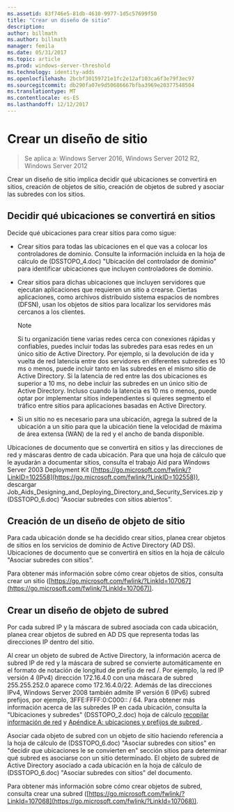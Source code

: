 ```yaml
---
ms.assetid: 83f746e5-81db-4610-9977-1d5c57699f50
title: "Crear un diseño de sitio"
description: 
author: billmath
ms.author: billmath
manager: femila
ms.date: 05/31/2017
ms.topic: article
ms.prod: windows-server-threshold
ms.technology: identity-adds
ms.openlocfilehash: 2bcbf30159721e1fc2e12af103ca6f3e79f3ec97
ms.sourcegitcommit: db290fa07e9d50686667bfba3969e20377548504
ms.translationtype: MT
ms.contentlocale: es-ES
ms.lasthandoff: 12/12/2017
---
```

# <a name="creating-a-site-design"></a>Crear un diseño de sitio

>Se aplica a: Windows Server 2016, Windows Server 2012 R2, Windows Server 2012

Crear un diseño de sitio implica decidir qué ubicaciones se convertirá en sitios, creación de objetos de sitio, creación de objetos de subred y asociar las subredes con los sitios.  
  
## <a name="deciding-which-locations-will-become-sites"></a>Decidir qué ubicaciones se convertirá en sitios  
Decide qué ubicaciones para crear sitios para como sigue:  
  
-   Crear sitios para todas las ubicaciones en el que vas a colocar los controladores de dominio. Consulte la información incluida en la hoja de cálculo de (DSSTOPO_4.doc) "Ubicación del controlador de dominio" para identificar ubicaciones que incluyen controladores de dominio.  
  
-   Crear sitios para dichas ubicaciones que incluyen servidores que ejecutan aplicaciones que requieren un sitio a crearse. Ciertas aplicaciones, como archivos distribuido sistema espacios de nombres (DFSN), usan los objetos de sitios para localizar los servidores más cercanos a los clientes.  
  
    > [!NOTE]  
    > Si tu organización tiene varias redes cerca con conexiones rápidas y confiables, puedes incluir todas las subredes para esas redes en un único sitio de Active Directory. Por ejemplo, si la devolución de ida y vuelta de red latencia entre dos servidores en diferentes subredes es 10 ms o menos, puede incluir tanto en las subredes en el mismo sitio de Active Directory. Si la latencia de red entre las dos ubicaciones es superior a 10 ms, no debe incluir las subredes en un único sitio de Active Directory. Incluso cuando la latencia es 10 ms o menos, puede optar por implementar sitios independientes si quieres segmento el tráfico entre sitios para aplicaciones basadas en Active Directory.  
  
-   Si un sitio no es necesario para una ubicación, agrega la subred de la ubicación a un sitio para que la ubicación tiene la velocidad de máxima de área extensa (WAN) de la red y el ancho de banda disponible.  
  
Ubicaciones de documento que se convertirá en sitios y las direcciones de red y máscaras dentro de cada ubicación. Para que una hoja de cálculo que le ayudarán a documentar sitios, consulta el trabajo Aid para Windows Server 2003 Deployment Kit ([https://go.microsoft.com/fwlink/?LinkID=102558](https://go.microsoft.com/fwlink/?LinkID=102558)), descargar Job_Aids_Designing_and_Deploying_Directory_and_Security_Services.zip y (DSSTOPO_6.doc) "Asociar subredes con sitios abiertos".  
  
## <a name="creating-a-site-object-design"></a>Creación de un diseño de objeto de sitio  
Para cada ubicación donde se ha decidido crear sitios, planea crear objetos de sitios en los servicios de dominio de Active Directory (AD DS). Ubicaciones de documento que se convertirá en sitios en la hoja de cálculo "Asociar subredes con sitios".  
  
Para obtener más información sobre cómo crear objetos de sitios, consulta crear un sitio ([https://go.microsoft.com/fwlink/?LinkId=107067](https://go.microsoft.com/fwlink/?LinkId=107067)).  
  
## <a name="creating-a-subnet-object-design"></a>Crear un diseño de objeto de subred  
Por cada subred IP y la máscara de subred asociada con cada ubicación, planea crear objetos de subred en AD DS que representa todas las direcciones IP dentro del sitio.  
  
Al crear un objeto de subred de Active Directory, la información acerca de subred IP de red y la máscara de subred se convierte automáticamente en el formato de notación de longitud de prefijo de red <IP address>/<prefix length>. Por ejemplo, la red IP versión 4 (IPv4) dirección 172.16.4.0 con una máscara de subred 255.255.252.0 aparece como 172.16.4.0/22. Además de las direcciones IPv4, Windows Server 2008 también admite IP versión 6 (IPv6) subred prefijos, por ejemplo, 3FFE:FFFF:0:C000:: / 64. Para obtener más información acerca de las subredes IP en cada ubicación, consulta la "Ubicaciones y subredes" (DSSTOPO_2.doc) hoja de cálculo [recopilar información de red](../../ad-ds/plan/Collecting-Network-Information.md) y [Apéndice A: ubicaciones y prefijos de subred ](Appendix-A--Locations-and-Subnet-Prefixes.md).  
  
Asociar cada objeto de subred con un objeto de sitio haciendo referencia a la hoja de cálculo de (DSSTOPO_6.doc) "Asociar subredes con sitios" en "decidir que ubicaciones le se convierten en" sección sitios para determinar qué subred es asociarse con un sitio determinado. El objeto de subred de Active Directory asociado a cada ubicación en la hoja de cálculo de (DSSTOPO_6.doc) "Asociar subredes con sitios" del documento.  
  
Para obtener más información sobre cómo crear objetos de subred, consulta crear una subred ([https://go.microsoft.com/fwlink/?LinkId=107068](https://go.microsoft.com/fwlink/?LinkId=107068)).  
  


